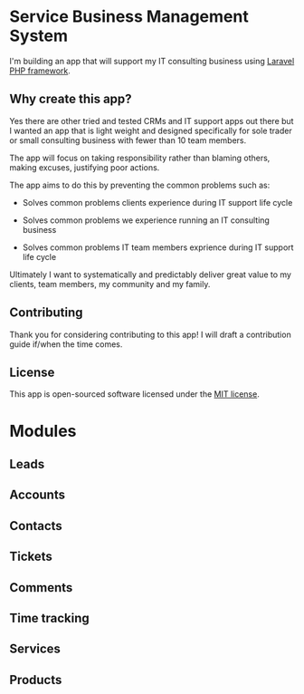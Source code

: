 # Service Business Management System

I'm building an app that will support my IT consulting business using [Laravel PHP framework](http://laravel.com).

## Why create this app?

Yes there are other tried and tested CRMs and IT support apps out there but I wanted an app that is light weight and designed specifically for sole trader or small consulting business with fewer than 10 team members.

The app will focus on taking responsibility rather than blaming others, making excuses, justifying poor actions. 

The app aims to do this by preventing the common problems such as:

* Solves common problems clients experience during IT support life cycle

* Solves common problems we experience running an IT consulting business

* Solves common problems IT team members exprience during IT support life cycle

Ultimately I want to systematically and predictably deliver great value to my clients, team members, my community and my family. 

## Contributing

Thank you for considering contributing to this app! I will draft a contribution guide if/when the time comes.

## License

This app is open-sourced software licensed under the [MIT license](http://opensource.org/licenses/MIT).

# Modules

## Leads

## Accounts

## Contacts

## Tickets

## Comments

## Time tracking

## Services

## Products


